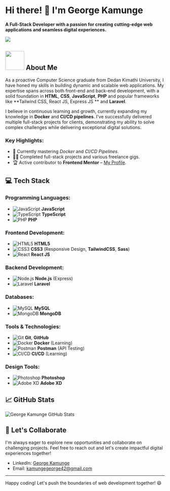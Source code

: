 # Hi there! 👋 I'm George Kamunge

__A Full-Stack Developer with a passion for creating cutting-edge web applications and seamless digital experiences.__

[![](https://visitcount.itsvg.in/api?id=Ratified&label=Profile%20Views&icon=5&pretty=true)](https://visitcount.itsvg.in)

## <img src="https://media.giphy.com/media/WUlplcMpOCEmTGBtBW/giphy.gif" width="60"> About Me

As a proactive Computer Science graduate from Dedan Kimathi University, I have honed my skills in building dynamic and scalable web applications. My expertise spans across both front-end and back-end development, with a solid foundation in **HTML**, **CSS**, **JavaScript**, **PHP** and popular frameworks like **Tailwind CSS, React JS, Express JS ** and **Laravel**.

I believe in continuous learning and growth, currently expanding my knowledge in **Docker** and **CI/CD pipelines**. I've successfully delivered multiple full-stack projects for clients, demonstrating my ability to solve complex challenges while delivering exceptional digital solutions.

### Key Highlights:
- 🌱 Currently mastering *Docker* and *CI/CD Pipelines*.
- 👨‍💻 Completed full-stack projects and various freelance gigs.
- 🏆 Active contributor to **Frontend Mentor** – [My Profile](https://www.frontendmentor.io/profile/Ratified).

## 💻 Tech Stack
### Programming Languages:
  - ![JavaScript](https://img.icons8.com/color/48/000000/javascript.png) **JavaScript**
  - ![TypeScript](https://img.icons8.com/color/48/000000/typescript.png) **TypeScript**
  - ![PHP](https://img.icons8.com/color/48/000000/php.png) **PHP**

### Frontend Development:
  - ![HTML5](https://img.icons8.com/color/48/000000/html-5.png) **HTML5**
  - ![CSS3](https://img.icons8.com/color/48/000000/css3.png) **CSS3** (Responsive Design, **TailwindCSS**, **Sass**)
  - ![React](https://img.icons8.com/color/48/000000/react-native.png) **React JS**

### Backend Development:
  - ![Node.js](https://img.icons8.com/color/48/000000/nodejs.png) **Node.js** (Express)
  - ![Laravel](https://img.icons8.com/color/48/000000/laravel.png) **Laravel**

### Databases:
  - ![MySQL](https://img.icons8.com/color/48/000000/mysql.png) **MySQL**
  - ![MongoDB](https://img.icons8.com/color/48/000000/mongodb.png) **MongoDB**

### Tools & Technologies:
  - ![Git](https://img.icons8.com/color/48/000000/git.png) **Git**, **GitHub**
  - ![Docker](https://img.icons8.com/color/48/000000/docker.png) **Docker** (Learning)
  - ![Postman](https://img.icons8.com/dusk/48/000000/postman-api.png) **Postman** (API Testing)
  - ![CI/CD](https://img.icons8.com/ios/50/000000/continuous-integration.png) **CI/CD** (Learning)

### Design Tools:
  - ![Photoshop](https://img.icons8.com/color/48/000000/adobe-photoshop.png) **Photoshop**
  - ![Adobe XD](https://img.icons8.com/color/48/000000/adobe-xd.png) **Adobe XD**

## 📈 GitHub Stats
<img src="https://github-readme-stats.vercel.app/api/top-langs?username=Ratified&show_icons=true&theme=radical&locale=en&layout=compact&include_all_commits=true&count_private=true" alt="George Kamunge GitHub Stats"/>

## 🚀 Let's Collaborate
I'm always eager to explore new opportunities and collaborate on challenging projects. Feel free to reach out and let's create impactful digital experiences together!

- LinkedIn: [George Kamunge](https://www.linkedin.com/in/george-kamunge-2a30a5233)
- Email: [kamungegeorge42@gmail.com](mailto:kamungegeorge42@gmail.com)

---

Happy coding! Let's push the boundaries of web development together! 😄
